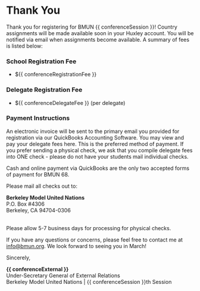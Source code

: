 # Thank You

Thank you for registering for BMUN {{ conferenceSession }}! Country assignments will be made available soon in your Huxley account. You will be notified via email when assignments become available. A summary of fees is listed below:

### School Registration Fee
* ${{ conferenceRegistrationFee }}

### Delegate Registration Fee
* ${{ conferenceDelegateFee }} (per delegate)

### Payment Instructions
An electronic invoice will be sent to the primary email you provided for registration via our QuickBooks Accounting Software. You may view and pay your delegate fees here. This is the preferred method of payment. If you prefer sending a physical check, we ask that you compile delegate fees into ONE check - please do not have your students mail individual checks.

Cash and online payment via QuickBooks are the only two accepted forms of payment for BMUN 68.

Please mail all checks out to:

<div class="address">
  <strong>Berkeley Model United Nations</strong>
  <br />
  P.O. Box #4306
  <br />
  Berkeley, CA 94704-0306
</div>
<br />

Please allow 5-7 business days for processing for physical checks. 

If you have any questions or concerns, please feel free to contact me at [info@bmun.org](mailto:info@bmun.org). We look forward to seeing you in March!

Sincerely,
<p class="sender">
  <strong>{{ conferenceExternal }}</strong>
  <br />
  <span class="subtext">
    Under-Secretary General of External Relations
    <br />
    Berkeley Model United Nations | {{ conferenceSession }}th Session
  </span>
</p>
